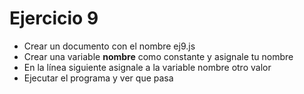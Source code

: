 # Ejercicio 9

- Crear un documento con el nombre ej9.js
- Crear una variable **nombre** como constante y asignale tu nombre
- En la línea siguiente asignale a la variable nombre otro valor
- Ejecutar el programa y ver que pasa